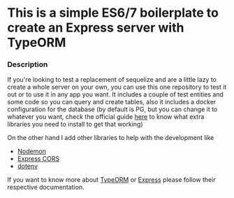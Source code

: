 # This is a simple ES6/7 boilerplate to create an Express server with TypeORM

### Description

If you're looking to test a replacement of sequelize and are a little lazy to create a whole server on your own, you can use this one repository to test it out or to use it in any app you want. It includes a couple of test entities and some code so you can query and create tables, also it includes a docker configuration for the database (by default is PG, but you can change it to whatever you want, check the official guide [here](https://github.com/typeorm/typeorm#installation) to know what extra libraries you need to install to get that working)

On the other hand I add other libraries to help with the development like

- [Nodemon](https://github.com/remy/nodemon)
- [Express CORS](https://github.com/expressjs/cors)
- [dotenv](https://github.com/motdotla/dotenv)

If you want to know more about [TypeORM](https://github.com/typeorm/typeorm) or [Express](http://expressjs.com/en/4x/api.html) please follow their respective documentation.
